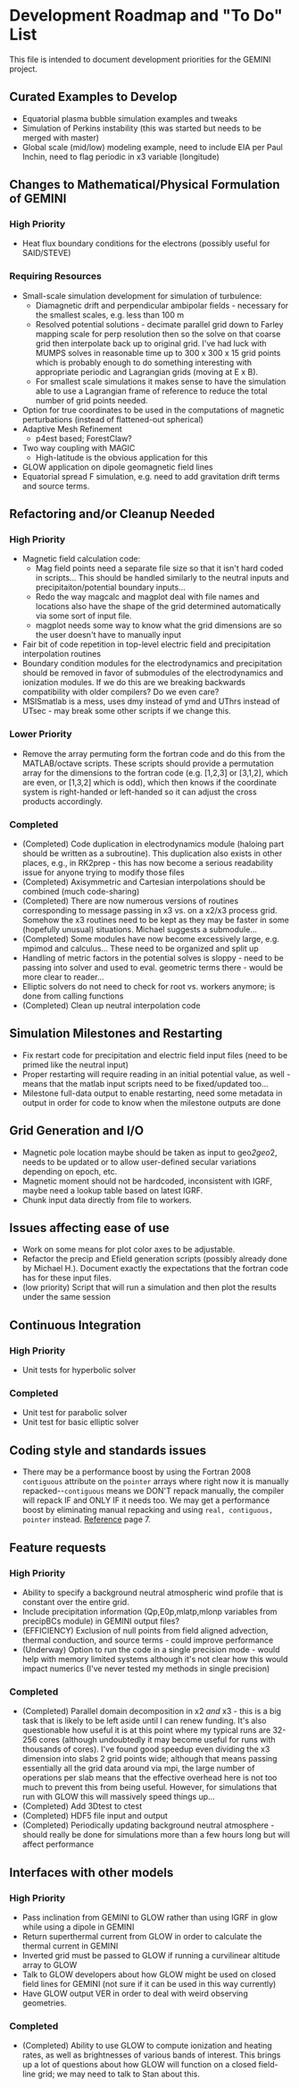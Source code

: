 # Development Roadmap and "To Do" List

This file is intended to document development priorities for the GEMINI project.


## Curated Examples to Develop

* Equatorial plasma bubble simulation examples and tweaks
* Simulation of Perkins instability (this was started but needs to be merged with master)
* Global scale (mid/low) modeling example, need to include EIA per Paul Inchin, need to flag periodic in x3 variable (longitude)


## Changes to Mathematical/Physical Formulation of GEMINI

### High Priority

* Heat flux boundary conditions for the electrons (possibly useful for SAID/STEVE)

### Requiring Resources

* Small-scale simulation development for simulation of turbulence:
	* Diamagnetic drift and perpendicular ambipolar fields - necessary for the smallest scales, e.g. less than 100 m
	* Resolved potential solutions - decimate parallel grid down to Farley mapping scale for perp resolution then so the solve on that coarse grid then interpolate back up to original grid.  I've had luck with MUMPS solves in reasonable time up to 300 x 300 x 15 grid points which is probably enough to do something interesting with appropriate periodic and Lagrangian grids (moving at E x B).
	*  For smallest scale simulations it makes sense to have the simulation able to use a Lagrangian frame of reference to reduce the total number of grid points needed.
* Option for true coordinates to be used in the computations of magnetic perturbations (instead of flattened-out spherical)
* Adaptive Mesh Refinement
	* p4est based; ForestClaw?
* Two way coupling with MAGIC
	* High-latitude is the obvious application for this
* GLOW application on dipole geomagnetic field lines
* Equatorial spread F simulation, e.g. need to add gravitation drift terms and source terms.


## Refactoring and/or Cleanup Needed

### High Priority

* Magnetic field calculation code:
	* Mag field points need a separate file size so that it isn't hard coded in scripts...  This should be handled similarly to the neutral inputs and precipitaiton/potential boundary inputs...
	* Redo the way magcalc and magplot deal with file names and locations also have the shape of the grid determined automatically via some sort of input file.
	* magplot needs some way to know what the grid dimensions are so the user doesn't have to manually input
* Fair bit of code repetition in top-level electric field and precipitation interpolation routines
* Boundary condition modules for the electrodynamics and precipitation should be removed in favor of submodules of the electrodynamics and ionization modules.  If we do this are we breaking backwards compatibility with older compilers?  Do we even care?
* MSISmatlab is a mess, uses dmy instead of ymd and UThrs instead of UTsec - may break some other scripts if we change this.

### Lower Priority

* Remove the array permuting form the fortran code and do this from the MATLAB/octave scripts.  These scripts should provide a permutation array for the dimensions to the fortran code (e.g. [1,2,3] or [3,1,2], which are even, or [1,3,2] which is odd), which then knows if the coordinate system is right-handed or left-handed so it can adjust the cross products accordingly.

### Completed

* (Completed) Code duplication in electrodynamics module (haloing part should be written as a subroutine).  This duplication also exists in other places, e.g., in RK2prep - this has now become a serious readability issue for anyone trying to modify those files
* (Completed) Axisymmetric and Cartesian interpolations should be combined (much code-sharing)
* (Completed) There are now numerous versions of routines corresponding to message passing in x3 vs. on a x2/x3 process grid.  Somehow the x3 routines need to be kept as they may be faster in some (hopefully unusual) situations.  Michael suggests a submodule...
* (Completed) Some modules have now become excessively large, e.g. mpimod and calculus...  These need to be organized and split up
* Handling of metric factors in the potential solves is sloppy - need to be passing into solver and used to eval. geometric terms there - would be more clear to reader...
* Elliptic solvers do not need to check for root vs. workers anymore; is done from calling functions
* (Completed) Clean up neutral interpolation code


## Simulation Milestones and Restarting

* Fix restart code for precipitation and electric field input files (need to be primed like the neutral input)
* Proper restarting will require reading in an initial potential value, as well - means that the matlab input scripts need to be fixed/updated too...
* Milestone full-data output to enable restarting, need some metadata in output in order for code to know when the milestone outputs are done


## Grid Generation and I/O

* Magnetic pole location maybe should be taken as input to geo*2geo*2, needs to be updated or to allow user-defined secular variations depending on epoch, etc.
* Magnetic moment should not be hardcoded, inconsistent with IGRF, maybe need a lookup table based on latest IGRF.
* Chunk input data directly from file to workers.


## Issues affecting ease of use

* Work on some means for plot color axes to be adjustable.
* Refactor the precip and Efield generation scripts (possibly already done by Michael H.).  Document exactly the expectations that the fortran code has for these input files.
* (low priority) Script that will run a simulation and then plot the results under the same session


## Continuous Integration

### High Priority

* Unit tests for hyperbolic solver

### Completed

* Unit test for parabolic solver
* Unit test for basic elliptic solver


## Coding style and standards issues

* There may be a performance boost by using the Fortran 2008 `contiguous` attribute on the `pointer` arrays where right now it is manually repacked--`contiguous` means we DON'T repack manually, the compiler will repack IF and ONLY IF it needs too.  We may get a performance boost by eliminating manual repacking and using `real, contiguous, pointer` instead. [Reference](https://modelingguru.nasa.gov/servlet/JiveServlet/previewBody/1527-102-1-2631/N1729-4.pdf) page 7.


## Feature requests

### High Priority

* Ability to specify a background neutral atmospheric wind profile that is constant over the entire grid.
* Include precipitation information (Qp,E0p,mlatp,mlonp variables from precipBCs module) in GEMINI output files?
* (EFFICIENCY) Exclusion of null points from field aligned advection, thermal conduction, and source terms - could improve performance
* (Underway) Option to run the code in a single precision mode - would help with memory limited systems although it's not clear how this would impact numerics (I've never tested my methods in single precision)

### Completed

* (Completed) Parallel domain decomposition in x2 *and* x3 - this is a big task that is likely to be left aside until I can renew funding.  It's also questionable how useful it is at this point where my typical runs are 32-256 cores (although undoubtedly it may become useful for runs with thousands of cores).  I've found good speedup even dividing the x3 dimension into slabs 2 grid points wide; although that means passing essentially all the grid data around via mpi, the large number of operations per slab means that the effective overhead here is not too much to prevent this from being useful.  However, for simulations that run with GLOW this will massively speed things up...
* (Completed) Add 3Dtest to ctest
* (Completed) HDF5 file input and output
* (Completed) Periodically updating background neutral atmosphere - should really be done for simulations more than a few hours long but will affect performance

## Interfaces with other models

### High Priority

* Pass inclination from GEMINI to GLOW rather than using IGRF in glow while using a dipole in GEMINI
* Return superthermal current from GLOW in order to calculate the thermal current in GEMINI
* Inverted grid must be passed to GLOW if running a curvilinear altitude array to GLOW
* Talk to GLOW developers about how GLOW might be used on closed field lines for GEMINI (not sure if it can be used in this way currently)
* Have GLOW output VER in order to deal with weird observing geometries.

### Completed

* (Completed) Ability to use GLOW to compute ionization and heating rates, as well as brightnesses of various bands of interest.  This brings up a lot of questions about how GLOW will function on a closed field-line grid; we may need to talk to Stan about this.
